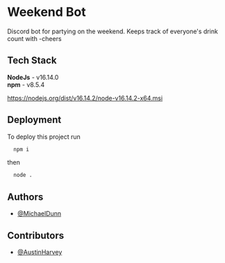 # Weekend Bot

Discord bot for partying on the weekend. Keeps track of everyone's drink count with -cheers


## Tech Stack

**NodeJs** - v16.14.0\
**npm** - v8.5.4

https://nodejs.org/dist/v16.14.2/node-v16.14.2-x64.msi


## Deployment

To deploy this project run

```bash
  npm i
```
then
```bash
  node .
```


## Authors

- [@MichaelDunn](https://www.github.com/michael-dunn)

## Contributors

- [@AustinHarvey](https://www.github.com/ausstinh)
